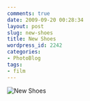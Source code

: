 ```yaml
---
comments: true
date: 2009-09-20 00:28:34
layout: post
slug: new-shoes
title: New Shoes
wordpress_id: 2242
categories:
- PhotoBlog
tags:
- film
---
```


![New Shoes](http://ryanfitzer.com/main/wp-content/uploads/2009/09/film-1.jpg)
